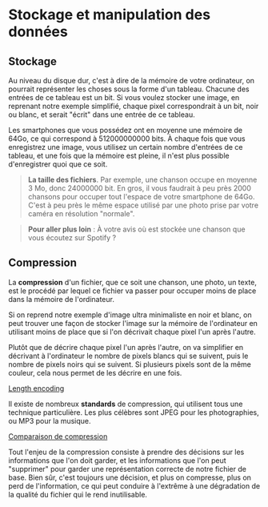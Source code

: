 # Stockage et manipulation des données

## Stockage

Au niveau du disque dur, c'est à dire de la mémoire de votre ordinateur, on pourrait représenter les choses sous la forme d'un tableau. Chacune des entrées de ce tableau est un bit. Si vous voulez stocker une image, en reprenant notre exemple simplifié, chaque pixel correspondrait à un bit, noir ou blanc, et serait "écrit" dans une entrée de ce tableau. 

Les smartphones que vous possédez ont en moyenne une mémoire de 64Go, ce qui correspond à 512000000000 bits. À chaque fois que vous enregistrez une image, vous utilisez un certain nombre d'entrées de ce tableau, et une fois que la mémoire est pleine, il n'est plus possible d'enregistrer quoi que ce soit. 

> **La taille des fichiers**. Par exemple, une chanson occupe en moyenne 3 Mo, donc 24000000 bit. En gros, il vous faudrait à peu près 2000 chansons pour occuper tout l'espace de votre smartphone de 64Go. C'est à peu près le même espace utilisé par une photo prise par votre caméra en résolution "normale". 

> **Pour aller plus loin** : À votre avis où est stockée une chanson que vous écoutez sur Spotify ? 

## Compression

La **compression** d'un fichier, que ce soit une chanson, une photo, un texte, est le procédé par lequel ce fichier va passer pour occuper moins de place dans la mémoire de l'ordinateur. 

Si on reprend notre exemple d'image ultra minimaliste en noir et blanc, on peut trouver une façon de stocker l'image sur la mémoire de l'ordinateur en utilisant moins de place que si l'on décrivait chaque pixel l'un après l'autre. 

Plutôt que de décrire chaque pixel l'un après l'autre, on va simplifier en décrivant à l'ordinateur le nombre de pixels blancs qui se suivent, puis le nombre de pixels noirs qui se suivent. Si plusieurs pixels sont de la même couleur, cela nous permet de les décrire en une fois. 

[Length encoding](https://www.csfieldguide.org.nz/en/interactives/run-length-encoding/)

Il existe de nombreux **standards** de compression, qui utilisent tous une technique particulière. Les plus célèbres sont JPEG pour les photographies, ou MP3 pour la musique. 

[Comparaison de compression](https://www.csfieldguide.org.nz/en/interactives/compression-comparer/)

Tout l'enjeu de la compression consiste à prendre des décisions sur les informations que l'on doit garder, et les informations que l'on peut "supprimer" pour garder une représentation correcte de notre fichier de base. Bien sûr, c'est toujours une décision, et plus on compresse, plus on perd de l'information, ce qui peut conduire à l'extrême à une dégradation de la qualité du fichier qui le rend inutilisable.
